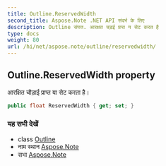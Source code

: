 ```yaml
---
title: Outline.ReservedWidth
second_title: Aspose.Note .NET API संदर्भ के लिए
description: Outline संपत्त. आरक्षत चड़ई प्रप्त य सेट करत है
type: docs
weight: 80
url: /hi/net/aspose.note/outline/reservedwidth/
---
```

## Outline.ReservedWidth property

आरक्षित चौड़ाई प्राप्त या सेट करता है।

```csharp
public float ReservedWidth { get; set; }
```

### यह सभी देखें

* class [Outline](../)
* नाम स्थान [Aspose.Note](../../outline/)
* सभा [Aspose.Note](../../../)


